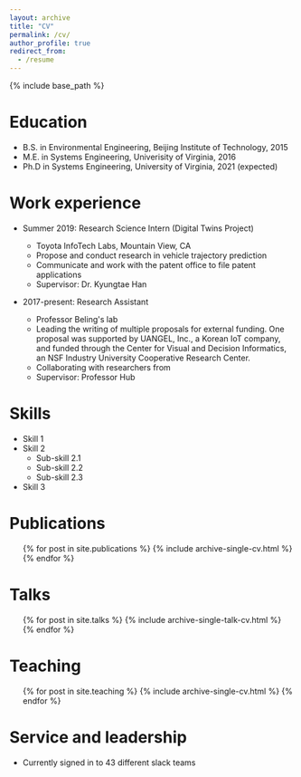 ```yaml
---
layout: archive
title: "CV"
permalink: /cv/
author_profile: true
redirect_from:
  - /resume
---
```


{% include base_path %}

Education
======
* B.S. in Environmental Engineering, Beijing Institute of Technology, 2015
* M.E. in Systems Engineering, Univerisity of Virginia, 2016
* Ph.D in Systems Engineering, University of Virginia, 2021 (expected)

Work experience
======
* Summer 2019: Research Science Intern (Digital Twins Project)
  * Toyota InfoTech Labs, Mountain View, CA
  * Propose and conduct research in vehicle trajectory prediction
  * Communicate and work with the patent office to file patent applications
  * Supervisor: Dr. Kyungtae Han

* 2017-present: Research Assistant
  * Professor Beling's lab
  * Leading the writing of multiple proposals for external funding. One proposal was supported by UANGEL, Inc., a Korean IoT company, and funded through the Center for Visual and Decision Informatics, an NSF Industry University Cooperative Research Center.
  * Collaborating with researchers from 
  * Supervisor: Professor Hub
  
Skills
======
* Skill 1
* Skill 2
  * Sub-skill 2.1
  * Sub-skill 2.2
  * Sub-skill 2.3
* Skill 3

Publications
======
  <ul>{% for post in site.publications %}
    {% include archive-single-cv.html %}
  {% endfor %}</ul>
  
Talks
======
  <ul>{% for post in site.talks %}
    {% include archive-single-talk-cv.html %}
  {% endfor %}</ul>
  
Teaching
======
  <ul>{% for post in site.teaching %}
    {% include archive-single-cv.html %}
  {% endfor %}</ul>
  
Service and leadership
======
* Currently signed in to 43 different slack teams
